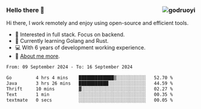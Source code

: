 ### Hello there 👋 <img align="right" src="https://github-readme-stats.vercel.app/api?username=godruoyi&show_icons=true" alt="godruoyi" />

Hi there, I work remotely and enjoy using open-source and efficient tools.

- 🔭 Interested in full stack. Focus on backend.
- 🌱 Currently learning Golang and Rust.
- 💻 With 6 years of development working experience.
- 👒 [About me more](https://godruoyi.com/posts/about-godruoyi).



<!--START_SECTION:waka-->

```txt
From: 09 September 2024 - To: 16 September 2024

Go         4 hrs 4 mins    █████████████▒░░░░░░░░░░░   52.70 %
Java       3 hrs 26 mins   ███████████░░░░░░░░░░░░░░   44.59 %
Thrift     10 mins         ▓░░░░░░░░░░░░░░░░░░░░░░░░   02.27 %
Text       1 min           ░░░░░░░░░░░░░░░░░░░░░░░░░   00.35 %
textmate   0 secs          ░░░░░░░░░░░░░░░░░░░░░░░░░   00.05 %
```

<!--END_SECTION:waka-->
